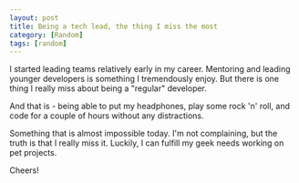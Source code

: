 ```yaml
---
layout: post
title: Being a tech lead, the thing I miss the most
category: [Random]
tags: [random]
---
```


I started leading teams relatively early in my career.
Mentoring and leading younger developers is something I tremendously enjoy.
But there is one thing I really miss about being a "regular" developer.

And that is - being able to put my headphones, play some rock 'n' roll,
and code for a couple of hours without any distractions.

Something that is almost impossible today. I'm not complaining,
but the truth is that I really miss it.
Luckily, I can fulfill my geek needs working on pet projects.

Cheers!
